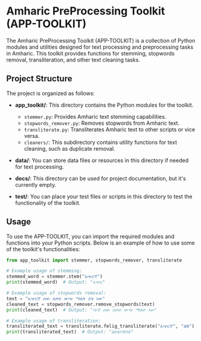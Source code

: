 # Amharic PreProcessing Toolkit (APP-TOOLKIT)

The Amharic PreProcessing Toolkit (APP-TOOLKIT) is a collection of Python modules and utilities designed for text processing and preprocessing tasks in Amharic. This toolkit provides functions for stemming, stopwords removal, transliteration, and other text cleaning tasks.

## Project Structure

The project is organized as follows:

- **app_toolkit/**: This directory contains the Python modules for the toolkit.

  - `stemmer.py`: Provides Amharic text stemming capabilities.
  - `stopwords_remover.py`: Removes stopwords from Amharic text.
  - `transliterate.py`: Transliterates Amharic text to other scripts or vice versa.
  - `cleaners/`: This subdirectory contains utility functions for text cleaning, such as duplicate removal.

- **data/**: You can store data files or resources in this directory if needed for text processing.

- **docs/**: This directory can be used for project documentation, but it's currently empty.

- **test/**: You can place your test files or scripts in this directory to test the functionality of the toolkit.

## Usage

To use the APP-TOOLKIT, you can import the required modules and functions into your Python scripts. Below is an example of how to use some of the toolkit's functionalities:

```python
from app_toolkit import stemmer, stopwords_remover, transliterate

# Example usage of stemming:
stemmed_word = stemmer.stem("አጭርኛ")
print(stemmed_word)  # Output: "አጭር"

# Example usage of stopwords removal:
text = "አጭርኛ ሰው ስቃይ ውጭ ማለት ይሄ ነው"
cleaned_text = stopwords_remover.remove_stopwords(text)
print(cleaned_text)  # Output: "ጭኛ ሰው ስቃይ ውጭ ማለት ነው"

# Example usage of transliteration:
transliterated_text = transliterate.felig_transliterate("አጭርኛ", "am")
print(transliterated_text)  # Output: "axarena"
```
